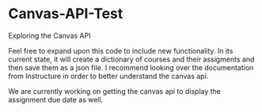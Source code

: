 # Canvas-API-Test
Exploring the Canvas API

Feel free to expand upon this code to include new functionality. In its current state, it will create a dictionary of courses and their assigments and then save them as a json file. I recommend looking over the documentation from Instructure in order to better understand the canvas api.

We are currently working on getting the canvas api to display the assignment due date as well.
